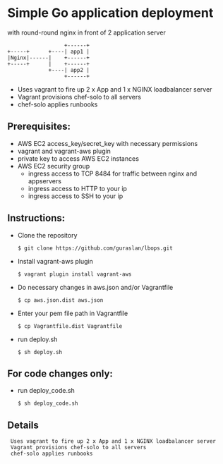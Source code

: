 
# Simple Go application deployment
  with round-round nginx
  in front of 2 application server

```
                  +------+
+-----+      +----| app1 |
|Nginx|------|    +------+
+-----+      |    +------+
             +----| app2 |
                  +------+
```
- Uses vagrant to fire up 2 x App and 1 x NGINX loadbalancer server
- Vagrant provisions chef-solo to all servers
- chef-solo applies runbooks



## Prerequisites:
- AWS EC2 access_key/secret_key with necessary permissions
- vagrant and vagrant-aws plugin
- private key to access AWS EC2 instances
- AWS EC2 security group
    - ingress access to TCP 8484 for traffic between  nginx and appservers
    - ingress access to HTTP to your ip
    - ingress access to SSH to your ip

## Instructions:

- Clone the repository
  
  `$ git clone https://github.com/guraslan/lbops.git`

- Install vagrant-aws plugin
  
  `$ vagrant plugin install vagrant-aws`

- Do necessary changes in aws.json and/or Vagrantfile
  
  `$ cp aws.json.dist aws.json`

- Enter your pem file path in Vagrantfile
  
  `$ cp Vagrantfile.dist Vagrantfile`

- run deploy.sh
  
  `$ sh deploy.sh`



## For code changes only:

- run deploy_code.sh

  `$ sh deploy_code.sh`


## Details

``` 
 Uses vagrant to fire up 2 x App and 1 x NGINX loadbalancer server
 Vagrant provisions chef-solo to all servers
 chef-solo applies runbooks
```
